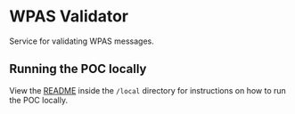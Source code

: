 # WPAS Validator

Service for validating WPAS messages.

## Running the POC locally
View the [README](../local/README.md) inside the `/local` directory for instructions on how to run the POC locally.

